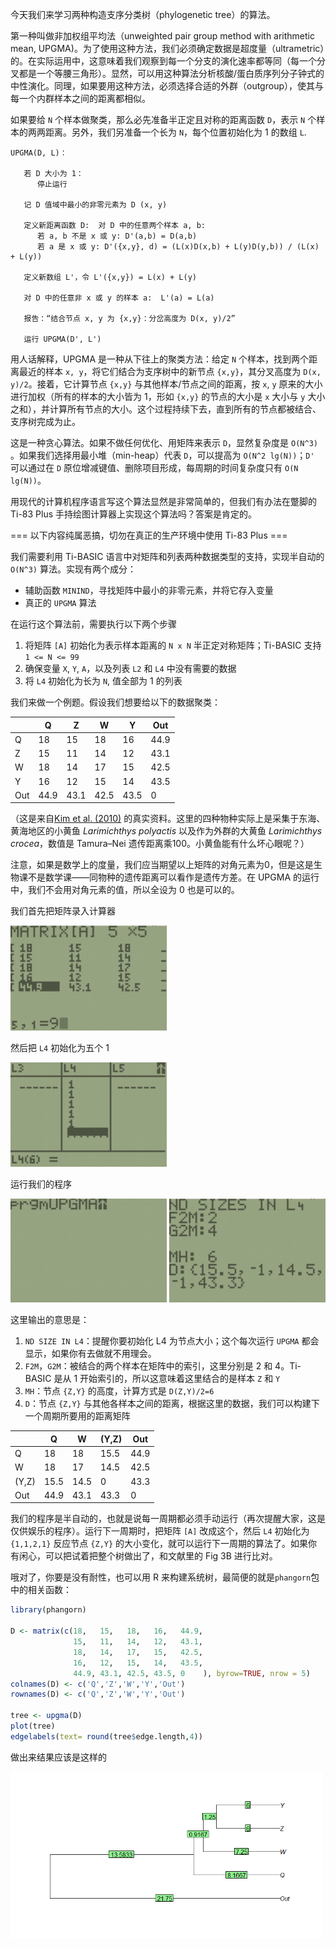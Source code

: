 今天我们来学习两种构造支序分类树（phylogenetic tree）的算法。

第一种叫做非加权组平均法（unweighted pair group method with arithmetic mean, UPGMA)。为了使用这种方法，我们必须确定数据是超度量（ultrametric）的。在实际运用中，这意味着我们观察到每一个分支的演化速率都等同（每一个分叉都是一个等腰三角形）。显然，可以用这种算法分析核酸/蛋白质序列分子钟式的中性演化。同理，如果要用这种方法，必须选择合适的外群（outgroup），使其与每一个内群样本之间的距离都相似。

如果要给 `N` 个样本做聚类，那么必先准备半正定且对称的距离函数 `D`，表示 `N` 个样本的两两距离。另外，我们另准备一个长为 `N`，每个位置初始化为 1 的数组 `L`.

```
UPGMA(D, L)：	
   
   若 D 大小为 1：
      停止运行
   
   记 D 值域中最小的非零元素为 D (x, y)
   
   定义新距离函数 D:  对 D 中的任意两个样本 a, b:
      若 a, b 不是 x 或 y: D'(a,b) = D(a,b)
      若 a 是 x 或 y: D'({x,y}, d) = (L(x)D(x,b) + L(y)D(y,b)) / (L(x) + L(y))

   定义新数组 L'，令 L'({x,y}) = L(x) + L(y)

   对 D 中的任意非 x 或 y 的样本 a:  L'(a) = L(a)

   报告：“结合节点 x, y 为 {x,y}：分岔高度为 D(x, y)/2”

   运行 UPGMA(D', L')
```

用人话解释，UPGMA 是一种从下往上的聚类方法：给定 `N` 个样本，找到两个距离最近的样本 `x, y`，将它们结合为支序树中的新节点 `{x,y}`，其分叉高度为 `D(x, y)/2`。接着，它计算节点 `{x,y}` 与其他样本/节点之间的距离，按 `x`, `y` 原来的大小进行加权（所有的样本的大小皆为 1，形如 `{x,y}` 的节点的大小是 `x` 大小与 `y` 大小之和），并计算所有节点的大小。这个过程持续下去，直到所有的节点都被结合、支序树完成为止。

这是一种贪心算法。如果不做任何优化、用矩阵来表示 `D`，显然复杂度是 `O(N^3)` 。如果我们选择用最小堆（min-heap）代表 `D`，可以提高为 `O(N^2 lg(N))`；`D'` 可以通过在 `D` 原位增减键值、删除项目形成，每周期的时间复杂度只有 `O(N lg(N))`。

用现代的计算机程序语言写这个算法显然是非常简单的，但我们有办法在蹩脚的 Ti-83 Plus 手持绘图计算器上实现这个算法吗？答案是肯定的。

=== 以下内容纯属恶搞，切勿在真正的生产环境中使用 Ti-83 Plus ===

我们需要利用 Ti-BASIC 语言中对矩阵和列表两种数据类型的支持，实现半自动的 `O(N^3)` 算法。实现有两个成分：

* 辅助函数 `MININD`，寻找矩阵中最小的非零元素，并将它存入变量
* 真正的 `UPGMA` 算法

在运行这个算法前，需要执行以下两个步骤

1. 将矩阵 `[A]` 初始化为表示样本距离的 `N x N` 半正定对称矩阵；Ti-BASIC 支持 `1 <= N <= 99`
2. 确保变量 `X`, `Y`, `A`，以及列表 `L2` 和 `L4` 中没有需要的数据
3. 将 `L4` 初始化为长为 `N`, 值全部为 1 的列表

我们来做一个例题。假设我们想要给以下的数据聚类：

|      | Q    | Z    | W    | Y    | Out  |
| ---- | ---- | ---- | ---- | ---- | ---- |
| Q    | 18   | 15   | 18   | 16   | 44.9 |
| Z    | 15   | 11   | 14   | 12   | 43.1 |
| W    | 18   | 14   | 17   | 15   | 42.5 |
| Y    | 16   | 12   | 15   | 14   | 43.5 |
| Out  | 44.9 | 43.1 | 42.5 | 43.5 | 0    |

（这是来自[Kim et al. (2010)](https://www.tandfonline.com/doi/full/10.1080/19768351003764973) 的真实资料。这里的四种物种实际上是采集于东海、黄海地区的小黄鱼 *Larimichthys polyactis* 以及作为外群的大黄鱼 *Larimichthys crocea*，数值是 Tamura–Nei 遗传距离乘100。小黄鱼能有什么坏心眼呢？）

注意，如果是数学上的度量，我们应当期望以上矩阵的对角元素为0，但是这是生物课不是数学课——同物种的遗传距离可以看作是遗传方差。在 UPGMA 的运行中，我们不会用对角元素的值，所以全设为 0 也是可以的。

我们首先把矩阵录入计算器

<img src="https://github.com/LykosEremos/phylo_with_ti83/blob/main/1.jpg" width="250" />

然后把 `L4` 初始化为五个 1

<img src="https://github.com/LykosEremos/phylo_with_ti83/blob/main/2.jpg" width="250" />

运行我们的程序

<img src="https://github.com/LykosEremos/phylo_with_ti83/blob/main/3.jpg" width="250" />

<img src="https://github.com/LykosEremos/phylo_with_ti83/blob/main/4.jpg" width="250" />

这里输出的意思是：

1. `ND SIZE IN L4`：提醒你要初始化 L4 为节点大小；这个每次运行 `UPGMA` 都会显示，如果你有去做就不用理会。
2. `F2M`，`G2M`：被结合的两个样本在矩阵中的索引，这里分别是 2 和 4。Ti-BASIC 是从 1 开始索引的，所以这意味着这里结合的是样本 `Z` 和 `Y`
3. `MH`：节点 `{Z,Y}` 的高度，计算方式是 `D(Z,Y)/2=6`
4. `D`：节点 `{Z,Y}` 与其他各样本之间的距离，根据这里的数据，我们可以构建下一个周期所要用的距离矩阵

|       | Q    | W    | (Y,Z) | Out  |
| ----- | ---- | ---- | ----- | ---- |
| Q     | 18   | 18   | 15.5  | 44.9 |
| W     | 18   | 17   | 14.5  | 42.5 |
| (Y,Z) | 15.5 | 14.5 | 0     | 43.3 |
| Out   | 44.9 | 43.1 | 43.3  | 0    |

我们的程序是半自动的，也就是说每一周期都必须手动运行（再次提醒大家，这是仅供娱乐的程序）。运行下一周期时，把矩阵 `[A]` 改成这个，然后 `L4` 初始化为 `{1,1,2,1}` 反应节点 `{Z,Y}` 的大小变化，就可以运行下一周期的算法了。如果你有闲心，可以把试着把整个树做出了，和文献里的 Fig 3B 进行比对。

哦对了，你要是没有耐性，也可以用 R 来构建系统树，最简便的就是`phangorn`包中的相关函数：

```R
library(phangorn)

D <- matrix(c(18,   15,   18,   16,   44.9, 
              15,   11,   14,   12,   43.1,
              18,   14,   17,   15,   42.5,
              16,   12,   15,   14,   43.5,
              44.9, 43.1, 42.5, 43.5, 0    ), byrow=TRUE, nrow = 5)
colnames(D) <- c('Q','Z','W','Y','Out')
rownames(D) <- c('Q','Z','W','Y','Out')

tree <- upgma(D)
plot(tree)
edgelabels(text= round(tree$edge.length,4))
```

做出来结果应该是这样的

<img src="https://github.com/LykosEremos/phylo_with_ti83/blob/main/5.png" width="500" />

